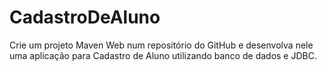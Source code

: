 # CadastroDeAluno
Crie um projeto Maven Web num repositório do GitHub e desenvolva nele uma aplicação para Cadastro de Aluno utilizando banco de dados e JDBC.
